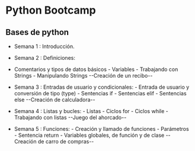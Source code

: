 # Python Bootcamp
## Bases de python

- Semana 1 : Introducción.

- Semana 2 : Definiciones:
 - Comentarios y tipos de datos básicos
                - Variables
                - Trabajando con Strings
                - Manipulando Strings
               --Creación de un recibo--
               
- Semana 3 : Entradas de usuario y condicionales:
                - Entrada de usuario y conversión de tipo (type)
                - Sentencias if
                - Sentencias elif
                - Sentencias else
               --Creación de calculadora--
               
- Semana 4 : Listas y bucles:
                - Listas
                - Ciclos for
                - Ciclos while
                - Trabajando con listas
               --Juego del ahorcado--
               
- Semana 5 : Funciones:
                - Creación y llamado de funciones
                - Parámetros
                - Sentencia return
                - Variables globales, de función y de clase
               --Creación de carro de compras--

